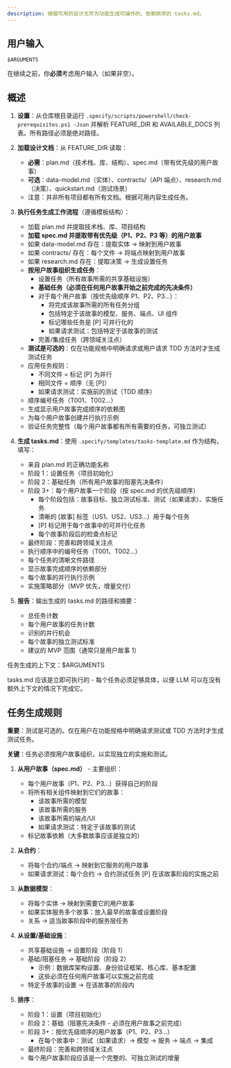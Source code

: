 ```yaml
---
description: 根据可用的设计文件为功能生成可操作的、依赖排序的 tasks.md。
---
```


## 用户输入

```text
$ARGUMENTS
```

在继续之前，你**必须**考虑用户输入（如果非空）。

## 概述

1. **设置**：从仓库根目录运行 `.specify/scripts/powershell/check-prerequisites.ps1 -Json` 并解析 FEATURE_DIR 和 AVAILABLE_DOCS 列表。所有路径必须是绝对路径。

2. **加载设计文档**：从 FEATURE_DIR 读取：
   - **必需**：plan.md（技术栈、库、结构）、spec.md（带有优先级的用户故事）
   - **可选**：data-model.md（实体）、contracts/（API 端点）、research.md（决策）、quickstart.md（测试场景）
   - 注意：并非所有项目都有所有文档。根据可用内容生成任务。

3. **执行任务生成工作流程**（遵循模板结构）：
   - 加载 plan.md 并提取技术栈、库、项目结构
   - **加载 spec.md 并提取带有优先级（P1、P2、P3 等）的用户故事**
   - 如果 data-model.md 存在：提取实体 → 映射到用户故事
   - 如果 contracts/ 存在：每个文件 → 将端点映射到用户故事
   - 如果 research.md 存在：提取决策 → 生成设置任务
   - **按用户故事组织生成任务**：
     - 设置任务（所有故事所需的共享基础设施）
     - **基础任务（必须在任何用户故事开始之前完成的先决条件）**
     - 对于每个用户故事（按优先级顺序 P1、P2、P3...）：
       - 将完成该故事所需的所有任务分组
       - 包括特定于该故事的模型、服务、端点、UI 组件
       - 标记哪些任务是 [P] 可并行化的
       - 如果请求测试：包括特定于该故事的测试
     - 完善/集成任务（跨领域关注点）
   - **测试是可选的**：仅在功能规格中明确请求或用户请求 TDD 方法时才生成测试任务
   - 应用任务规则：
     - 不同文件 = 标记 [P] 为并行
     - 相同文件 = 顺序（无 [P]）
     - 如果请求测试：实施前的测试（TDD 顺序）
   - 顺序编号任务（T001、T002...）
   - 生成显示用户故事完成顺序的依赖图
   - 为每个用户故事创建并行执行示例
   - 验证任务完整性（每个用户故事都有所有需要的任务，可独立测试）

4. **生成 tasks.md**：使用 `.specify/templates/tasks-template.md` 作为结构，填写：
   - 来自 plan.md 的正确功能名称
   - 阶段 1：设置任务（项目初始化）
   - 阶段 2：基础任务（所有用户故事的阻塞先决条件）
   - 阶段 3+：每个用户故事一个阶段（按 spec.md 的优先级顺序）
     - 每个阶段包括：故事目标、独立测试标准、测试（如果请求）、实施任务
     - 清晰的 [故事] 标签（US1、US2、US3...）用于每个任务
     - [P] 标记用于每个故事中的可并行化任务
     - 每个故事阶段后的检查点标记
   - 最终阶段：完善和跨领域关注点
   - 执行顺序中的编号任务（T001、T002...）
   - 每个任务的清晰文件路径
   - 显示故事完成顺序的依赖部分
   - 每个故事的并行执行示例
   - 实施策略部分（MVP 优先，增量交付）

5. **报告**：输出生成的 tasks.md 的路径和摘要：
   - 总任务计数
   - 每个用户故事的任务计数
   - 识别的并行机会
   - 每个故事的独立测试标准
   - 建议的 MVP 范围（通常只是用户故事 1）

任务生成的上下文：$ARGUMENTS

tasks.md 应该是立即可执行的 - 每个任务必须足够具体，以便 LLM 可以在没有额外上下文的情况下完成它。

## 任务生成规则

**重要**：测试是可选的。仅在用户在功能规格中明确请求测试或 TDD 方法时才生成测试任务。

**关键**：任务必须按用户故事组织，以实现独立的实施和测试。

1. **从用户故事（spec.md）** - 主要组织：
   - 每个用户故事（P1、P2、P3...）获得自己的阶段
   - 将所有相关组件映射到它们的故事：
     - 该故事所需的模型
     - 该故事所需的服务
     - 该故事所需的端点/UI
     - 如果请求测试：特定于该故事的测试
   - 标记故事依赖（大多数故事应该是独立的）
   
2. **从合约**：
   - 将每个合约/端点 → 映射到它服务的用户故事
   - 如果请求测试：每个合约 → 合约测试任务 [P] 在该故事阶段的实施之前
   
3. **从数据模型**：
   - 将每个实体 → 映射到需要它的用户故事
   - 如果实体服务多个故事：放入最早的故事或设置阶段
   - 关系 → 适当故事阶段中的服务层任务
   
4. **从设置/基础设施**：
   - 共享基础设施 → 设置阶段（阶段 1）
   - 基础/阻塞任务 → 基础阶段（阶段 2）
     - 示例：数据库架构设置、身份验证框架、核心库、基本配置
     - 这些必须在任何用户故事可以实施之前完成
   - 特定于故事的设置 → 在该故事的阶段内

5. **排序**：
   - 阶段 1：设置（项目初始化）
   - 阶段 2：基础（阻塞先决条件 - 必须在用户故事之前完成）
   - 阶段 3+：按优先级顺序的用户故事（P1、P2、P3...）
     - 在每个故事中：测试（如果请求）→ 模型 → 服务 → 端点 → 集成
   - 最终阶段：完善和跨领域关注点
   - 每个用户故事阶段应该是一个完整的、可独立测试的增量

